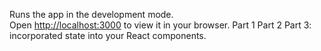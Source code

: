 
Runs the app in the development mode.\
Open [http://localhost:3000](http://localhost:3000) to view it in your browser.
Part 1
Part 2
Part 3:  incorporated state into your React components.







